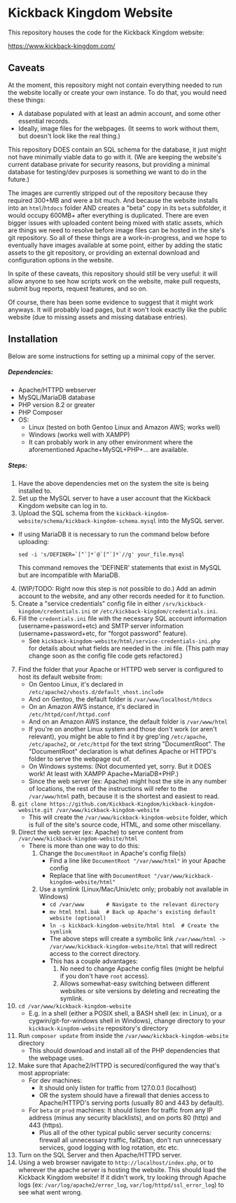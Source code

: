 # Kickback Kingdom Website #

This repository houses the code for the Kickback Kingdom website:

https://www.kickback-kingdom.com/

## Caveats ##

At the moment, this repository might not contain everything needed to run the
website locally or create your own instance. To do that, you would need these
things:
* A database populated with at least an admin account, and some other essential records.
* Ideally, image files for the webpages. (It seems to work without them, but doesn't look like the real thing.)


This repository DOES contain an SQL schema for the database, it just might not have minimally viable data to go with it. (We are keeping the website's current database private for security reasons, but providing a minimal database for testing/dev purposes is something we want to do in the future.)

The images are currently stripped out of the repository because they required 300+MB and were a bit much.
And because the website installs into an `html`/`htdocs` folder AND creates a "beta" copy in its `beta` subfolder, it would occupy 600MB+ after everything is duplicated. There are even bigger issues with uploaded content being mixed with static assets, which are things we need to resolve before image files can be hosted in the site's git repository. So all of these things are a work-in-progress, and we hope to eventually have images available at some point, either by adding the static assets to the git repository, or providing an external download and configuration options in the website.

In spite of these caveats, this repository should still be very useful: it will allow anyone to see how scripts work on the website, make pull requests, submit bug reports, request features, and so on.

Of course, there has been some evidence to suggest that it might work anyways. It will probably load pages, but it won't look exactly like the public website (due to missing assets and missing database entries).

## Installation ##

Below are some instructions for setting up a minimal copy of the server.

##### Dependencies: #####
* Apache/HTTPD webserver
* MySQL/MariaDB database
* PHP version 8.2 or greater
* PHP Composer
* OS:
    * Linux (tested on both Gentoo Linux and Amazon AWS; works well)
    * Windows (works well with XAMPP)
    * It can probably work in any other environment where the aforementioned Apache+MySQL+PHP+... are available.

##### Steps: #####
1. Have the above dependencies met on the system the site is being installed to.
2. Set up the MySQL server to have a user account that the Kickback Kingdom website can log in to.
3. Upload the SQL schema from the `kickback-kingdom-website/schema/kickback-kingdom-schema.mysql` into the MySQL server.
* If using MariaDB it is necessary to run the command below before uploading:
    ```
    sed -i 's/DEFINER=`[^`]*`@`[^`]*`//g' your_file.mysql
    ```
    This command removes the 'DEFINER' statements that exist in MySQL but are incompatible with MariaDB. 
4. (WIP/TODO: Right now this step is not possible to do.) Add an admin account to the website, and any other records needed for it to function.
5. Create a "service credentials" config file in either `/srv/kickback-kingdom/credentials.ini` or `/etc/kickback-kingdom/credentials.ini`.
6. Fill the `credentials.ini` file with the necessary SQL account information (username+password+etc) and SMTP server information (username+password+etc, for "forgot password" feature).
    * See `kickback-kingdom-website/html/service-credentials-ini.php` for details about what fields are needed in the .ini file. (This path may change soon as the config file code gets refactored.)
<!-- 7. (WIP: For now, skip this step.) For the rest of the configuration (non-confidential settings), create a file named `/srv/kickback-kingdom/config.ini` or `/etc/kickback-kingdom/config.ini`, and populate it with configuration option.
    * TODO: This file isn't acknowledged by the website code yet, but will be necessary at some point, as it will be necessary for overriding paths in the website (like where the uploaded assets are located) that are currently hard-coded.
    * TODO: If we are lucky with time+motivation, we might provide a way for the website to populate default config files to make these steps easier.
-->
7. Find the folder that your Apache or HTTPD web server is configured to host its default website from:
    * On Gentoo Linux, it's declared in `/etc/apache2/vhosts.d/default_vhost.include`
    * And on Gentoo, the default folder is `/var/www/localhost/htdocs`
    * On an Amazon AWS instance, it's declared in `/etc/httpd/conf/httpd.conf`
    * And on an Amazon AWS instance, the default folder is `/var/www/html`
    * If you're on another Linux system and those don't work (or aren't relevant), you might be able to find it by grep'ing `/etc/apache`, `/etc/apache2`, or `/etc/httpd` for the text string "DocumentRoot". The "DocumentRoot" declaration is what defines Apache or HTTPD's folder to serve the webpage out of.
    * On Windows systems: (Not documented yet, sorry. But it DOES work! At least with XAMPP Apache+MariaDB+PHP.)
    * Since the web server (ex: Apache) might host the site in any number of locations, the rest of the instructions will refer to the `/var/www/html` path, because it is the shortest and easiest to read.
8. `git clone https://github.com/Kickback-Kingdom/kickback-kingdom-website.git /var/www/kickback-kingdom-website`
    * This will create the `/var/www/kickback-kingdom-website` folder, which is full of the site's source code, HTML, and some other miscellany.
9. Direct the web server (ex: Apache) to serve content from `/var/www/kickback-kingdom-website/html`
    * There is more than one way to do this:
        1. Change the `DocumentRoot` in Apache's config file(s)
            * Find a line like `DocumentRoot "/var/www/html"` in your Apache config
            * Replace that line with `DocumentRoot "/var/www/kickback-kingdom-website/html"`
        2. Use a symlink (Linux/Mac/Unix/etc only; probably not available in Windows)
            * `cd /var/www       # Navigate to the relevant directory`
            * `mv html html.bak  # Back up Apache's existing default website (optional)`
            * `ln -s kickback-kingdom-website/html html  # Create the symlink`
            * The above steps will create a symbolic link `/var/www/html -> /var/www/kickback-kingdom-website/html` that will redirect access to the correct directory.
            * This has a couple advantages:
                1. No need to change Apache config files (might be helpful if you don't have `root` access).
                2. Allows somewhat-easy switching between different websites or site versions by deleting and recreating the symlink.
10. `cd /var/www/kickback-kingdom-website`
    * E.g. in a shell (either a POSIX shell, a BASH shell (ex: in Linux), or a cygwin/git-for-windows shell in Windows), change directory to your `kickback-kingdom-website` repository's directory
11. Run `composer update` from inside the `/var/www/kickback-kingdom-website` directory
    * This should download and install all of the PHP dependencies that the webpage uses.
12. Make sure that Apache2/HTTPD is secured/configured the way that's most appropriate:
    * For dev machines:
        * It should only listen for traffic from 127.0.0.1 (localhost)
        * OR the system should have a firewall that denies access to Apache/HTTPD's serving ports (usually 80 and 443 by default).
    * For `beta` or `prod` machines: It should listen for traffic from any IP address (minus any security blacklists), and on ports 80 (http) and 443 (https).
        * Plus all of the other typical public server security concerns: firewall all unnecessary traffic, fail2ban, don't run unnecessary services, good logging with log rotation, etc etc.
13. Turn on the SQL Server and then Apache/HTTPD server.
14. Using a web browser navigate to `http://localhost/index.php`, or to wherever the apache server is hosting the website. This should load the Kickback Kingdom website! If it didn't work, try looking through Apache logs (ex: `/var/log/apache2/error_log`, `var/log/httpd/ssl_error_log`) to see what went wrong.

